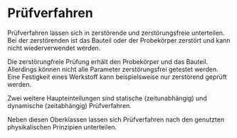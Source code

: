 # Prüfverfahren
Prüfverfahren lassen sich in zerstörende und zerstörungsfreie unterteilen. Bei der zerstörenden ist das Bauteil oder der Probekörper zerstört und kann nicht wiederverwendet werden.

Die zerstörungfreie Prüfung erhält den Probekörper und das Bauteil. Allerdings können nicht alle Parameter zerstörungsfrei getestet werden. Eine Festigkeit eines Werkstoff kann beispielsweise nur zerstörend geprüft werden.

Zwei weitere Haupteinteilungen sind statische (zeitunabhängig) und dynamische (zeitabhängig) Prüfverfahren. 

Neben diesen Oberklassen lassen sich Prüfverfahren nach den genutzten physikalischen Prinzipien unterteilen.